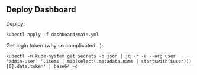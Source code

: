 ## Deploy Dashboard

Deploy:

```
kubectl apply -f dashboard/main.yml
```

Get login token (why so complicated...):

```
kubectl -n kube-system get secrets -o json | jq -r -e --arg user 'admin-user' '.items | map(select(.metadata.name | startswith($user)))[0].data.token' | base64 -d
```
